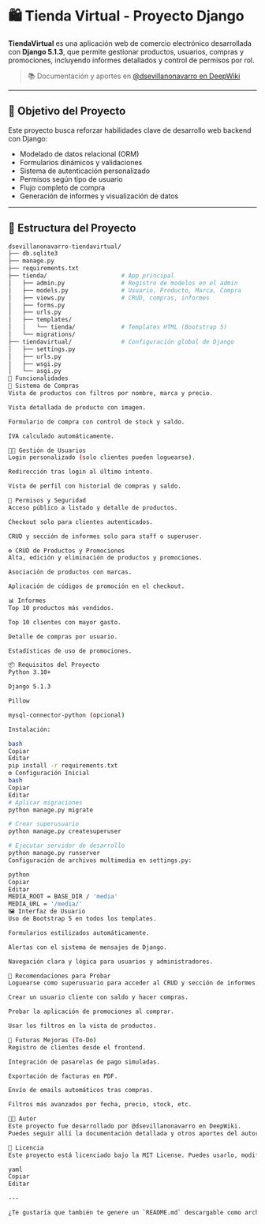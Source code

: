# 🛍️ Tienda Virtual - Proyecto Django

**TiendaVirtual** es una aplicación web de comercio electrónico desarrollada con **Django 5.1.3**, que permite gestionar productos, usuarios, compras y promociones, incluyendo informes detallados y control de permisos por rol.

> 📚 Documentación y aportes en [@dsevillanonavarro en DeepWiki](https://deepwiki.com/u/dsevillanonavarro)

---

## 🎯 Objetivo del Proyecto

Este proyecto busca reforzar habilidades clave de desarrollo web backend con Django:

- Modelado de datos relacional (ORM)
- Formularios dinámicos y validaciones
- Sistema de autenticación personalizado
- Permisos según tipo de usuario
- Flujo completo de compra
- Generación de informes y visualización de datos

---

## 🧱 Estructura del Proyecto

```bash
dsevillanonavarro-tiendavirtual/
├── db.sqlite3
├── manage.py
├── requirements.txt
├── tienda/                     # App principal
│   ├── admin.py                # Registro de modelos en el admin
│   ├── models.py               # Usuario, Producto, Marca, Compra
│   ├── views.py                # CRUD, compras, informes
│   ├── forms.py
│   ├── urls.py
│   ├── templates/
│   │   └── tienda/             # Templates HTML (Bootstrap 5)
│   └── migrations/
├── tiendavirtual/              # Configuración global de Django
│   ├── settings.py
│   ├── urls.py
│   ├── wsgi.py
│   └── asgi.py
🚀 Funcionalidades
🛒 Sistema de Compras
Vista de productos con filtros por nombre, marca y precio.

Vista detallada de producto con imagen.

Formulario de compra con control de stock y saldo.

IVA calculado automáticamente.

🧑‍💼 Gestión de Usuarios
Login personalizado (solo clientes pueden loguearse).

Redirección tras login al último intento.

Vista de perfil con historial de compras y saldo.

🔐 Permisos y Seguridad
Acceso público a listado y detalle de productos.

Checkout solo para clientes autenticados.

CRUD y sección de informes solo para staff o superuser.

⚙️ CRUD de Productos y Promociones
Alta, edición y eliminación de productos y promociones.

Asociación de productos con marcas.

Aplicación de códigos de promoción en el checkout.

📊 Informes
Top 10 productos más vendidos.

Top 10 clientes con mayor gasto.

Detalle de compras por usuario.

Estadísticas de uso de promociones.

📦 Requisitos del Proyecto
Python 3.10+

Django 5.1.3

Pillow

mysql-connector-python (opcional)

Instalación:

bash
Copiar
Editar
pip install -r requirements.txt
⚙️ Configuración Inicial
bash
Copiar
Editar
# Aplicar migraciones
python manage.py migrate

# Crear superusuario
python manage.py createsuperuser

# Ejecutar servidor de desarrollo
python manage.py runserver
Configuración de archivos multimedia en settings.py:

python
Copiar
Editar
MEDIA_ROOT = BASE_DIR / 'media'
MEDIA_URL = '/media/'
🖼️ Interfaz de Usuario
Uso de Bootstrap 5 en todos los templates.

Formularios estilizados automáticamente.

Alertas con el sistema de mensajes de Django.

Navegación clara y lógica para usuarios y administradores.

🧪 Recomendaciones para Probar
Loguearse como superusuario para acceder al CRUD y sección de informes.

Crear un usuario cliente con saldo y hacer compras.

Probar la aplicación de promociones al comprar.

Usar los filtros en la vista de productos.

📍 Futuras Mejoras (To-Do)
Registro de clientes desde el frontend.

Integración de pasarelas de pago simuladas.

Exportación de facturas en PDF.

Envío de emails automáticos tras compras.

Filtros más avanzados por fecha, precio, stock, etc.

👨‍💻 Autor
Este proyecto fue desarrollado por @dsevillanonavarro en DeepWiki.
Puedes seguir allí la documentación detallada y otros aportes del autor.

📃 Licencia
Este proyecto está licenciado bajo la MIT License. Puedes usarlo, modificarlo y distribuirlo libremente.

yaml
Copiar
Editar

---

¿Te gustaría que también te genere un `README.md` descargable como archivo o lo subo automáticamente al proyecto si me das acces